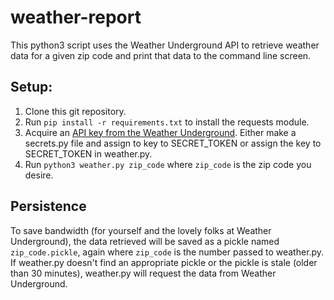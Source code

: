 # weather-report
This python3 script uses the Weather Underground API to retrieve weather data for a given zip code and print that data to the command line screen.
## Setup:
1. Clone this git repository.
2. Run `pip install -r requirements.txt` to install the requests module.
3. Acquire an [API key from the Weather Underground](https://www.wunderground.com/weather/api?apiref=ad8d52019104ddef). Either make a secrets.py file and assign to key to SECRET_TOKEN or assign the key to SECRET_TOKEN in weather.py.
4. Run `python3 weather.py zip_code` where `zip_code` is the zip code you desire.

## Persistence
To save bandwidth (for yourself and the lovely folks at Weather Underground), the data retrieved will be saved as a pickle named `zip_code.pickle`, again where `zip_code` is the number passed to weather.py. If weather.py doesn't find an appropriate pickle or the pickle is stale (older than 30 minutes), weather.py will request the data from Weather Underground.
